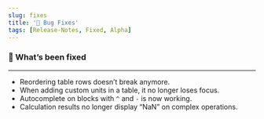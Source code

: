 ```yaml
---
slug: fixes
title: '🐞 Bug Fixes'
tags: [Release-Notes, Fixed, Alpha]
---
```


### 🔨 What’s been fixed

---

- Reordering table rows doesn’t break anymore.
- When adding custom units in a table, it no longer loses focus.
- Autocomplete on blocks with `^` and `-` is now working.
- Calculation results no longer display “NaN” on complex operations.
